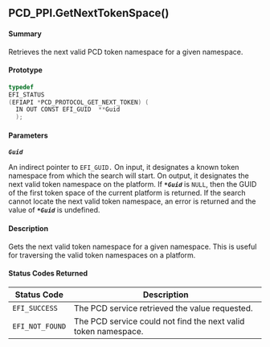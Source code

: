 <!--- @file
  PCD_PPI.GetNextTokenSpace()

  Copyright (c) 2009-2017, Intel Corporation. All rights reserved.<BR>

  Redistribution and use in source (original document form) and 'compiled'
  forms (converted to PDF, epub, HTML and other formats) with or without
  modification, are permitted provided that the following conditions are met:

  1) Redistributions of source code (original document form) must retain the
     above copyright notice, this list of conditions and the following
     disclaimer as the first lines of this file unmodified.

  2) Redistributions in compiled form (transformed to other DTDs, converted to
     PDF, epub, HTML and other formats) must reproduce the above copyright
     notice, this list of conditions and the following disclaimer in the
     documentation and/or other materials provided with the distribution.

  THIS DOCUMENTATION IS PROVIDED BY TIANOCORE PROJECT "AS IS" AND ANY EXPRESS OR
  IMPLIED WARRANTIES, INCLUDING, BUT NOT LIMITED TO, THE IMPLIED WARRANTIES OF
  MERCHANTABILITY AND FITNESS FOR A PARTICULAR PURPOSE ARE DISCLAIMED. IN NO
  EVENT SHALL TIANOCORE PROJECT  BE LIABLE FOR ANY DIRECT, INDIRECT, INCIDENTAL,
  SPECIAL, EXEMPLARY, OR CONSEQUENTIAL DAMAGES (INCLUDING, BUT NOT LIMITED TO,
  PROCUREMENT OF SUBSTITUTE GOODS OR SERVICES; LOSS OF USE, DATA, OR PROFITS;
  OR BUSINESS INTERRUPTION) HOWEVER CAUSED AND ON ANY THEORY OF LIABILITY,
  WHETHER IN CONTRACT, STRICT LIABILITY, OR TORT (INCLUDING NEGLIGENCE OR
  OTHERWISE) ARISING IN ANY WAY OUT OF THE USE OF THIS DOCUMENTATION, EVEN IF
  ADVISED OF THE POSSIBILITY OF SUCH DAMAGE.

-->

## PCD_PPI.GetNextTokenSpace()

#### Summary

Retrieves the next valid PCD token namespace for a given namespace.

#### Prototype

```c
typedef
EFI_STATUS
(EFIAPI *PCD_PROTOCOL_GET_NEXT_TOKEN) (
  IN OUT CONST EFI_GUID  **Guid
  );
```

#### Parameters

**_`Guid`_**

An indirect pointer to `EFI_GUID.` On input, it designates a known token
namespace from which the search will start. On output, it designates the next
valid token namespace on the platform. If **_`*Guid`_** is `NULL`, then the
GUID of the first token space of the current platform is returned. If the
search cannot locate the next valid token namespace, an error is returned and
the value of **_`*Guid`_** is undefined.

#### Description

Gets the next valid token namespace for a given namespace. This is useful for
traversing the valid token namespaces on a platform.

#### Status Codes Returned

| Status Code     | Description                                                    |
| --------------- | -------------------------------------------------------------- |
| `EFI_SUCCESS`   | The PCD service retrieved the value requested.                 |
| `EFI_NOT_FOUND` | The PCD service could not find the next valid token namespace. |
